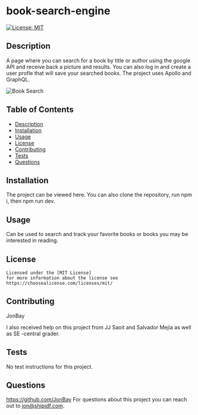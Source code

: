 # book-search-engine

  [![License: MIT](https://img.shields.io/badge/License-MIT-yellow.svg)](https://opensource.org/licenses/MIT)

  ## Description
  A page where you can search for a book by title or author using the google API and receive back a picture and results.  You can also log in and create a user profle that will save your searched books.  The project uses Apollo and GraphQL. 

  ![Book Search](https://github.com/JonBay/book-search-engine/assets/134355923/5e66c566-3506-48da-8f83-24c6072eb961)


  ## Table of Contents 
  - [Description](#description)
  - [Installation](#installation)
  - [Usage](#usage)
  - [License](#license)
  - [Contributing](#contributing)
  - [Tests](#tests)
  - [Questions](#questions)

  ## Installation
  The project can be viewed here.  You can also clone the repository, run npm i, then npm run dev.   

  ## Usage
  Can be used to search and track your favorite books or books you may be interested in reading. 

  ## License
    
    Licensed under the [MIT License]
    for more information about the license see https://choosealicense.com/licenses/mit/ 
    

  ## Contributing
  JonBay

  I also received help on this project from JJ Saoit and Salvador Mejia as well as SE -central grader.  

  ## Tests
  No test instructions for this project.  

  ## Questions
  https://github.com/JonBay
  For questions about this project you can reach out to jon@shipidf.com.
